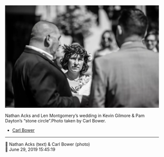 ![Nathan Acks and Len Montgomery’s wedding in Kevin Gilmore and Pam Dayton’s “stone circle”](assets/2c017f02625c4193197abf825f4115b5.webp)

Nathan Acks and Len Montgomery’s wedding in Kevin Gilmore & Pam Dayton’s “stone circle”.Photo taken by Carl Bower.

* [Carl Bower](https://carlbowerphotos.com)

- - - -

<span aria-hidden="true">👥</span> Nathan Acks (text) & Carl Bower (photo)  
<span aria-hidden="true">📅</span> June 29, 2019 15:45:19
